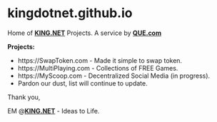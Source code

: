 # kingdotnet.github.io

Home of <a href="https://king.net"><b>KING.NET</b></a> Projects. A service by <a href="https://que.com"><b>QUE.com</b></a>

<b>Projects:</b>
<ul>
  <li>https://SwapToken.com - Made it simple to swap token.</li>
  <li>https://MultiPlaying.com - Collections of FREE Games.</li>
  <li>https://MyScoop.com - Decentralized Social Media (in progress).</li>
  <li>Pardon our dust, list will continue to update.</li>
</ul>  
Thank you,
<p>
EM @<a href="https://king.net"><b>KING.NET</b></a> - Ideas to Life.
</p>
  
